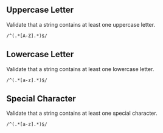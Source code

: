## Uppercase Letter
Validate that a string contains at least one uppercase letter.
```
/^(.*[A-Z].*)$/
```

## Lowercase Letter
Validate that a string contains at least one lowercase letter.
```
/^(.*[a-z].*)$/
```

## Special Character
Validate that a string contains at least one special character.
```
/^(.*[a-z].*)$/
```